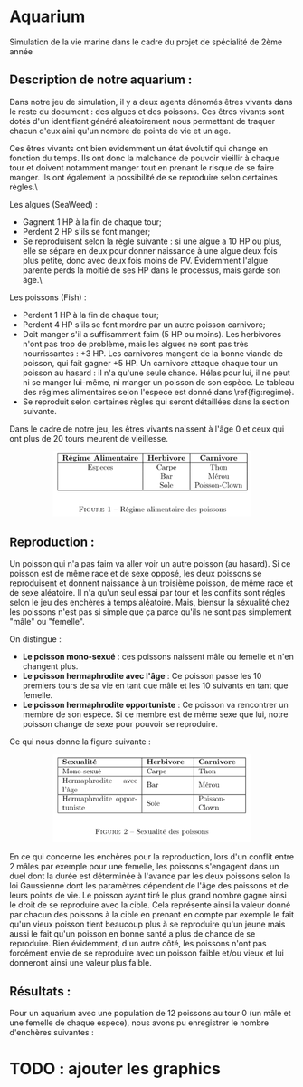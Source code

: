 # Aquarium
Simulation de la vie marine dans le cadre du projet de spécialité de 2ème année

## Description de notre aquarium :
Dans notre jeu de simulation, il y a deux agents dénomés êtres vivants dans le reste du document : des algues et des poissons. Ces êtres vivants sont dotés d'un identifiant généré aléatoirement nous permettant de traquer chacun d'eux aini qu'un nombre de points de vie et un age.

Ces êtres vivants ont bien evidemment un état évolutif qui change en fonction du temps. Ils ont donc la malchance de pouvoir vieillir à chaque tour et doivent notamment manger tout en prenant le risque de se faire manger. Ils ont également la possibilité de se reproduire selon certaines règles.\\

Les algues (SeaWeed) :
- Gagnent 1 HP à la fin de chaque tour;
- Perdent 2 HP s'ils se font manger;
- Se reproduisent selon la règle suivante : si une algue a 10 HP ou plus, elle se sépare en deux pour donner naissance à une algue deux fois plus petite, donc avec deux fois moins de PV. Évidemment l'algue parente perds la moitié de ses HP dans le processus, mais garde son âge.\\


Les poissons (Fish) :
- Perdent 1 HP à la fin de chaque tour;
- Perdent 4 HP s'ils se font mordre par un autre poisson carnivore;
- Doit manger s'il a suffisamment faim (5 HP ou moins). Les herbivores n'ont pas trop de problème, mais les algues ne sont pas très nourrissantes : +3 HP. Les carnivores mangent de la bonne viande de poisson, qui fait gagner +5 HP. Un carnivore attaque chaque tour un poisson au hasard : il n'a qu'une seule chance. Hélas pour lui, il ne peut ni se manger lui-même, ni manger un poisson de son espèce. Le tableau des régimes alimentaires selon l'espece est donné dans \ref{fig:regime}.
- Se reproduit selon certaines règles qui seront détaillées dans la section suivante.


Dans le cadre de notre jeu, les êtres vivants naissent à l'âge 0 et ceux qui ont plus de 20 tours meurent de vieillesse.

<p align="center">
  <img src="figures/regime.png" width="350" title="regime">
</p>


## Reproduction :

Un poisson qui n'a pas faim va aller voir un autre poisson (au hasard). Si ce poisson est de même race et de sexe opposé, les deux poissons se reproduisent et donnent naissance à un troisième poisson, de même race et de sexe aléatoire. Il n'a qu'un seul essai par tour et les conflits sont réglés selon le jeu des enchères à temps aléatoire.
Mais, biensur la séxualité chez les poissons n'est pas si simple que ça  parce qu'ils ne sont pas simplement "mâle" ou "femelle".

On distingue :
- **Le poisson mono-sexué** :  ces poissons naissent mâle ou femelle et n'en changent plus.
- **Le poisson hermaphrodite avec l'âge** : Ce poisson passe les 10 premiers tours de sa vie en tant que mâle et les 10 suivants en tant que femelle.
- **Le poisson hermaphrodite opportuniste** : Ce poisson va rencontrer un membre de son espèce. Si ce membre est de même sexe que lui, notre poisson change de sexe pour pouvoir se reproduire.

Ce qui nous donne la figure suivante :

<p align="center">
  <img src="figures/sexualite.png" width="350" title="sexualite">
</p>

En ce qui concerne les enchères pour la reproduction, lors d'un conflit entre 2 mâles par exemple pour une femelle, les poissons s'engagent dans un duel dont la durée est déterminée à l'avance par les deux poissons selon la loi Gaussienne dont les paramètres dépendent de l'âge des poissons et de leurs points de vie. Le poisson ayant tiré le plus grand nombre gagne ainsi le droit de se reproduire avec la cible. Cela représente ainsi la valeur donné par chacun des poissons à la cible en prenant en compte par exemple le fait qu'un vieux poisson tient beaucoup plus à se reproduire qu'un jeune mais aussi le fait qu'un poisson en bonne santé a plus de chance de se reproduire. Bien évidemment, d'un autre côté, les poissons n'ont pas forcément envie de se reproduire avec un poisson faible et/ou vieux et lui donneront ainsi une valeur plus faible.

## Résultats :

Pour un aquarium avec une population de 12 poissons au tour 0 (un mâle et une femelle de chaque espece), nous avons pu enregistrer le nombre d'enchères suivantes :

# TODO : ajouter les graphics